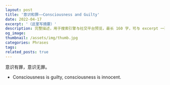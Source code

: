 ```yaml
---
layout: post
title: '意识和罪——Consciousness and Guilty'
date: 2022-04-17
excerpt: '（这里写摘要）'
description: 完整描述，用于搜索引擎与社交平台预览，最长 160 字，可与 excerpt 一致
og_image: 
thumbnail: /assets/img/thumb.jpg
categories: Phrases
tags: 
related_posts: true
---
```


意识有罪，意识无罪。

- Consciousness is guilty, consciousness is innocent.